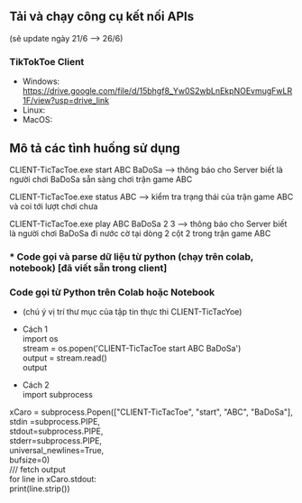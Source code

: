 
## Tải và chạy công cụ kết nối APIs
(sẽ update ngày 21/6 --> 26/6) 

### TikTokToe Client
- Windows:  https://drive.google.com/file/d/15bhgf8_Yw0S2wbLnEkpNOEvmugFwLR1F/view?usp=drive_link  
- Linux:  
- MacOS:  

## Mô tả các tình huống sử dụng

CLIENT-TicTacToe.exe  start ABC BaDoSa
--> thông báo cho Server biết là người chơi BaDoSa sẵn sàng chơi trận game ABC 

CLIENT-TicTacToe.exe  status ABC
--> kiểm tra trạng thái của trận game ABC và coi tới lượt chơi chưa 

CLIENT-TicTacToe.exe  play ABC BaDoSa 2 3
--> thông báo cho Server biết là người chơi BaDoSa đi nước cờ tại dòng 2 cột 2 trong trận game ABC 

### * Code gọi và parse dữ liệu từ python (chạy trên colab, notebook) [đã viết sẵn trong client] 

### Code gọi từ Python trên Colab hoặc Notebook
* (chú ý vị trí thư mục của tập tin thực thi CLIENT-TicTacYoe) 
- Cách 1    
import os    
stream = os.popen('CLIENT-TicTacToe  start ABC BaDoSa')    
output = stream.read()   
output   

- Cách 2   
import subprocess  

xCaro = subprocess.Popen(["CLIENT-TicTacToe", "start",  "ABC",  "BaDoSa"],   
                        stdin =subprocess.PIPE,  
                        stdout=subprocess.PIPE,  
                        stderr=subprocess.PIPE,  
                        universal_newlines=True,  
                        bufsize=0)    
/// fetch output  
for line in xCaro.stdout:   
    print(line.strip())   


